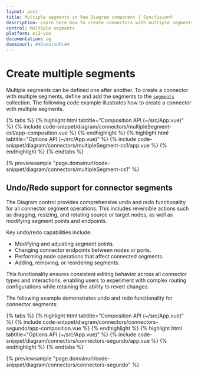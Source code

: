 ```yaml
---
layout: post
title: Multiple segments in Vue Diagram component | Syncfusion®
description: Learn here how to create connectors with multiple segments in Syncfusion® Vue Diagram component of Syncfusion Essential® JS 2 and more.
control: Multiple segments 
platform: ej2-vue
documentation: ug
domainurl: ##DomainURL##
---
```


# Create multiple segments

Multiple segments can be defined one after another. To create a connector with multiple segments, define and add the segments to the [`segments`](https://ej2.syncfusion.com/vue/documentation/api/diagram/segments/) collection. The following code example illustrates how to create a connector with multiple segments.

{% tabs %}
{% highlight html tabtitle="Composition API (~/src/App.vue)" %}
{% include code-snippet/diagram/connectors/multipleSegment-cs1/app-composition.vue %}
{% endhighlight %}
{% highlight html tabtitle="Options API (~/src/App.vue)" %}
{% include code-snippet/diagram/connectors/multipleSegment-cs1/app.vue %}
{% endhighlight %}
{% endtabs %}
        
{% previewsample "page.domainurl/code-snippet/diagram/connectors/multipleSegment-cs1" %}

## Undo/Redo support for connector segments

The Diagram control provides comprehensive undo and redo functionality for all connector segment operations. This includes reversible actions such as dragging, resizing, and rotating source or target nodes, as well as modifying segment points and endpoints.

Key undo/redo capabilities include:

* Modifying and adjusting segment points.
* Changing connector endpoints between nodes or ports.
* Performing node operations that affect connected segments.
* Adding, removing, or reordering segments.

This functionality ensures consistent editing behavior across all connector types and interactions, enabling users to experiment with complex routing configurations while retaining the ability to revert changes.

The following example demonstrates undo and redo functionality for connector segments:

{% tabs %}
{% highlight html tabtitle="Composition API (~/src/App.vue)" %}
{% include code-snippet/diagram/connectors/connectors-segundo/app-composition.vue %}
{% endhighlight %}
{% highlight html tabtitle="Options API (~/src/App.vue)" %}
{% include code-snippet/diagram/connectors/connectors-segundo/app.vue %}
{% endhighlight %}
{% endtabs %}
        
{% previewsample "page.domainurl/code-snippet/diagram/connectors/connectors-segundo" %}